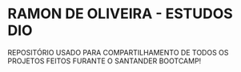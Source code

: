 # RAMON DE OLIVEIRA - ESTUDOS DIO
REPOSITÓRIO USADO PARA COMPARTILHAMENTO DE TODOS OS PROJETOS FEITOS FURANTE O SANTANDER BOOTCAMP!
